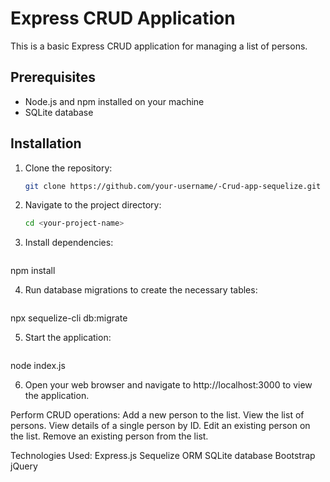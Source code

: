 # Express CRUD Application

This is a basic Express CRUD application for managing a list of persons.

## Prerequisites

- Node.js and npm installed on your machine
- SQLite database

## Installation

1. Clone the repository:

   ```bash
   git clone https://github.com/your-username/-Crud-app-sequelize.git

2. Navigate to the project directory:

   ```bash
   cd <your-project-name>

3. Install dependencies:

   ```bash
npm install

4. Run database migrations to create the necessary tables:

   ```bash
npx sequelize-cli db:migrate

5. Start the application:

   ```bash
node index.js

6. Open your web browser and navigate to http://localhost:3000 to view the application.

Perform CRUD operations:
  Add a new person to the list.
  View the list of persons.
  View details of a single person by ID.
  Edit an existing person on the list.
  Remove an existing person from the list.
  
Technologies Used:
  Express.js
  Sequelize ORM
  SQLite database
  Bootstrap
  jQuery
